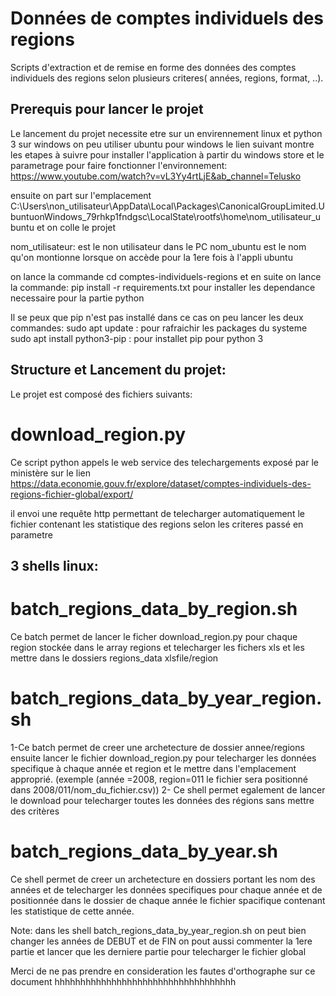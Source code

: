 # Données de comptes individuels des regions

Scripts d'extraction et de remise en forme des données des comptes individuels des regions selon plusieurs criteres( années, regions, format, ..).

## Prerequis pour lancer le projet

Le lancement du projet necessite etre sur un envirennement linux et python 3
sur windows on peu utiliser ubuntu pour windows le lien suivant montre les etapes à suivre pour installer l'application à partir du windows store et le parametrage pour faire fonctionner l'environnement:
https://www.youtube.com/watch?v=vL3Yy4rtLjE&ab_channel=Telusko

ensuite on part sur l'emplacement C:\Users\non_utilisateur\AppData\Local\Packages\CanonicalGroupLimited.UbuntuonWindows_79rhkp1fndgsc\LocalState\rootfs\home\nom_utilisateur_ubuntu
et on colle le projet

nom_utilisateur: est le non utilisateur dans le PC
nom_ubuntu est le nom qu'on montionne lorsque on accède pour la 1ere fois à l'appli ubuntu

on lance la commande cd comptes-individuels-regions
et en suite on lance la commande:
pip install -r requirements.txt
pour installer les dependance necessaire pour la partie python

Il se peux que pip n'est pas installé dans ce cas on peu lancer les deux commandes:
sudo apt update : pour rafraichir les packages du systeme
sudo apt install python3-pip : pour installet pip pour python 3

## Structure et Lancement du projet:

Le projet est composé des fichiers suivants:

# download_region.py

Ce script python appels le web service des telechargements exposé par le ministère sur le lien https://data.economie.gouv.fr/explore/dataset/comptes-individuels-des-regions-fichier-global/export/

il envoi une requête http permettant de telecharger automatiquement le fichier contenant les statistique des regions selon les criteres passé en parametre

## 3 shells linux:

# batch_regions_data_by_region.sh

Ce batch permet de lancer le ficher download_region.py pour chaque region stockée dans le array regions et telecharger les fichers xls et les mettre dans le dossiers regions_data xlsfile/region

# batch_regions_data_by_year_region.sh

1-Ce batch permet de creer une archetecture de dossier annee/regions
ensuite lancer le fichier download_region.py pour telecharger les données specifique à chaque année et region et le mettre dans l'emplacement approprié. (exemple (année =2008, region=011 le fichier sera positionné dans 2008/011/nom_du_fichier.csv))
2- Ce shell permet egalement de lancer le download pour telecharger toutes les données des régions sans mettre des critères

# batch_regions_data_by_year.sh

Ce shell permet de creer un archetecture en dossiers portant les nom des années et de telecharger les données specifiques pour chaque année et de positionnée dans le dossier de chaque année le fichier spacifique contenant les statistique de cette année.

Note: dans les shell batch_regions_data_by_year_region.sh on peut bien changer les années de DEBUT et de FIN
on pout aussi commenter la 1ere partie et lancer que les derniere partie pour telecharger le fichier global

Merci de ne pas prendre en consideration les fautes d'orthographe sur ce document hhhhhhhhhhhhhhhhhhhhhhhhhhhhhhhhhhh
